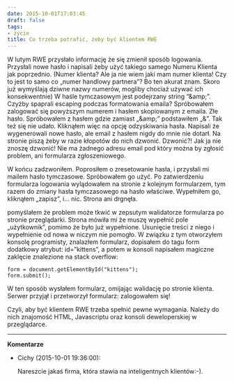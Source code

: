 ```yaml
---
date: 2015-10-01T17:03:45
draft: false
tags:
- życie
title: Co trzeba potrafić, żeby być klientem RWE
---
```


W lutym RWE przysłało informację że się zmienił sposób logowania. Przysłali nowe
hasło i napisali żeby użyć takiego samego Numeru Klienta jak poprzednio.  (Numer
klienta? Ale ja nie wiem jaki mam numer klienta! Czy to jest to samo co „numer
handlowy partnera”? Bo ten akurat znam. Skoro już wymyślają dziwne nazwy
numerów, mogliby chociaż używać ich konsekwentnie) W haśle tymczasowym jest
podejrzany string “&amp;amp;”. <!--more--> Czyżby spaprali escaping podczas
formatowania emaila? Spróbowałem zalogować się powyższym numerem i hasłem
skopiowanym z emaila. Złe hasło. Spróbowałem z hasłem gdzie zamiast „&amp;amp;”
podstawiłem „&amp;”. Tak też się nie udało. Kliknąłem więc na opcję odzyskiwania
hasła. Napisali że wygenerowali nowe hasło, ale email z hasłem nigdy do mnie nie
dotarł. Na stronie piszą żeby w razie kłopotów do nich dzwonić. Dzwonić?! Jak ja
nie znoszę dzwonić! Nie ma żadnego adresu email pod który można by zgłosić
problem, ani formularza zgłoszeniowego.

W końcu zadzwoniłem. Poprosiłem o zresetowanie hasła, i przysłali mi mailem
hasło tymczasowe. Spróbowałem go użyć. Po zatwierdzeniu formularza logowania
wylądowałem na stronie z kolejnym formularzem, tym razem do zmiany hasła
tymczasowego na hasło właściwe. Wypełniłem go, kliknąłem „zapisz”, i… nic.
Strona ani drgnęła.

pomyślałem że problem może tkwić w zepsutym walidatorze formularza po stronie
przeglądarki. Strona mówiła mi że muszę wypełnić pole „użytkownik”, pomimo że
było już wypełnione. Usunięcie treści z niego i wypełnienie od nowa w niczym
nie pomogło. W związku z tym otworzyłem konsolę programisty, znalazłem
formularz, dopisałem do tagu form dodatkowy atrybut: id=”kittens”, a potem w
konsoli napisałem magiczne zaklęcie znalezione na stack overflow:

    
    
    form = document.getElementById("kittens");
    form.submit();
    

W ten sposób wysłałem formularz, omijając walidację po stronie klienta. Serwer
przyjął i przetworzył formularz: zalogowałem się!

Czyli, aby być klientem RWE trzeba spełnić pewne wymagania. Należy do nich
znajomość HTML, Javascriptu oraz konsoli deweloperskiej w przeglądarce.

----
**Komentarze**

* Cichy (2015-10-01 19:36:00): <p>Nareszcie jakaś firma, która stawia na
  inteligentnych klientów:-).</p>
